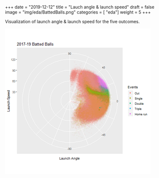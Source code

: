 +++
date = "2019-12-12"
title = "Lauch angle & launch speed"
draft = false
image = "img/eda/BattedBalls.png"
categories = [ "eda"]
weight = 5
+++

Visualization of launch angle & launch speed for the five outcomes. 
<!--more-->

![](/img/eda/BattedBalls.png)